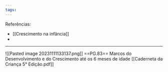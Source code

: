 ```yaml
---
tags:
---
```

Referências: 
* [[Crescimento na infância]]
* 
---

![[Pasted image 20231111133137.png]]
==PG.83== Marcos do Desenvolvimento e do Crescimento até os 6 meses de idade [[Caderneta da Criança 5° Edição.pdf]]




[^1]: 
[^2]: 